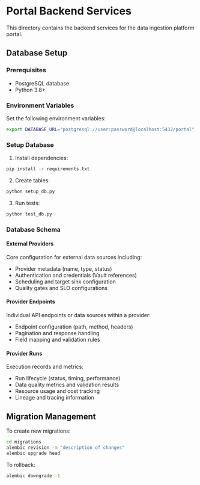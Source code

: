 # Portal Backend Services

This directory contains the backend services for the data ingestion platform portal.

## Database Setup

### Prerequisites
- PostgreSQL database
- Python 3.8+

### Environment Variables
Set the following environment variables:
```bash
export DATABASE_URL="postgresql://user:password@localhost:5432/portal"
```

### Setup Database
1. Install dependencies:
```bash
pip install -r requirements.txt
```

2. Create tables:
```bash
python setup_db.py
```

3. Run tests:
```bash
python test_db.py
```

### Database Schema

#### External Providers
Core configuration for external data sources including:
- Provider metadata (name, type, status)
- Authentication and credentials (Vault references)
- Scheduling and target sink configuration
- Quality gates and SLO configurations

#### Provider Endpoints
Individual API endpoints or data sources within a provider:
- Endpoint configuration (path, method, headers)
- Pagination and response handling
- Field mapping and validation rules

#### Provider Runs
Execution records and metrics:
- Run lifecycle (status, timing, performance)
- Data quality metrics and validation results
- Resource usage and cost tracking
- Lineage and tracing information

## Migration Management

To create new migrations:
```bash
cd migrations
alembic revision -m "description of changes"
alembic upgrade head
```

To rollback:
```bash
alembic downgrade -1
```